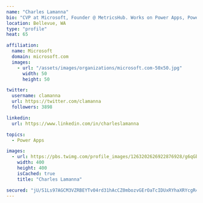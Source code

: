 ```yaml
---
name: "Charles Lamanna"
bio: "CVP at Microsoft, Founder @ MetricsHub. Works on Power Apps, Power Automate, Power Virtual Agent, Common Data Service and Dynamics 365."
location: Bellevue, WA
type: "profile"
heat: 65

affiliation:
  name: Microsoft
  domain: microsoft.com
  images:
    - url: "/assets/images/organizations/microsoft.com-50x50.jpg"
      width: 50
      height: 50

twitter:
  username: clamanna
  url: https://twitter.com/clamanna
  followers: 3898

linkedin:
  url: https://www.linkedin.com/in/charleslamanna

topics:
  - Power Apps

images:
  - url: https://pbs.twimg.com/profile_images/1263202626922876928/g6qGbHZ-_400x400.jpg
    width: 400
    height: 400
    isCached: true
    title: "Charles Lamanna"

secured: "jU/S1Ls97AGCM3VZRBEYTv04rd31hAcCZ0mbozvGErOaTcIDUxRYhaXRYcgR4Oeen7h5DeimX8HhQl4DmUBli62JToekzaZGQMRtgPzyWoCTn7tYR2SsaBTevX9t9QR/8US3sqGDa2RIZP//sEDAWan2DD+oXjY7DbBozzfT1PqkRyfivCS23A9AACm4MlkDgkIpruFNTIwVsXdFHum2csOirqW5SxHsu5dbhKNj3k+W+nVvKV+0kvZNNFczioZNBtPXNiotgg/7lL32zLIcyH1BBX4Idudz4yrEgPhn7028vnI1nk7w+nw2rxlBlp/Xcda0UBDHaQqPg3KzNw0FGhnqxGafOYASV+01xMiVwVZSmjWXmQpijkXBJSg8NYuvvBQa4e6OPf1tDVnhUa6ANSAVM6jlWDOP2a2bU9v6+M8=;KcGuzvYs/x+4CGcjJxN0Xg=="
---
```


